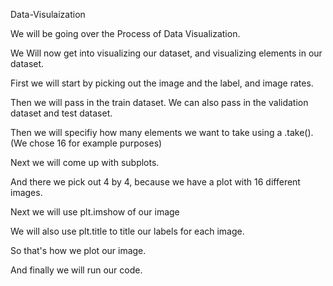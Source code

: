 Data-Visulaization

We will be going over the Process of Data Visualization.

We Will now get into visualizing our dataset, and visualizing elements in our dataset.

First we will start by picking out the image and the label, and image rates.

Then we will pass in the train dataset. We can also pass in the validation dataset and test dataset.

Then we will specifiy how many elements we want to take using a .take(). (We chose 16 for example purposes)

Next we will come up with subplots.

And there we pick out 4 by 4, because we have a plot with 16 different images.

Next we will use plt.imshow of our image

We will also use plt.title to title our labels for each image.

So that's how we plot our image.

And finally we will run our code.
